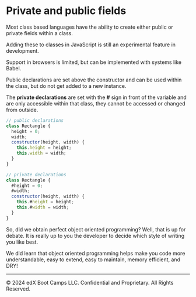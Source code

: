 # Private and public fields
Most class based languages have the ability to create either public or private fields within a class. 

Adding these to classes in JavaScript is still an experimental feature in development. 

Support in browsers is limited, but can be implemented with systems like Babel. 

Public declarations are set above the constructor and can be used within the class, but do not get added to a new instance. 

The **private declarations** are set with the **#** sign in front of the variable and are only accessible within that class, they cannot be accessed or changed from outside.

```js
// public declarations
class Rectangle {
  height = 0;
  width;
  constructor(height, width) {
    this.height = height;
    this.width = width;
  }
}

// private declarations
class Rectangle {
  #height = 0;
  #width;
  constructor(height, width) {
    this.#height = height;
    this.#width = width;
  }
}
```

So, did we obtain perfect object oriented programming? Well, that is up for debate. It is really up to you the developer to decide which style of writing you like best. 

We did learn that object oriented programming helps make you code more understandable, easy to extend, easy to maintain, memory efficient, and DRY!

---
© 2024 edX Boot Camps LLC. Confidential and Proprietary. All Rights Reserved.